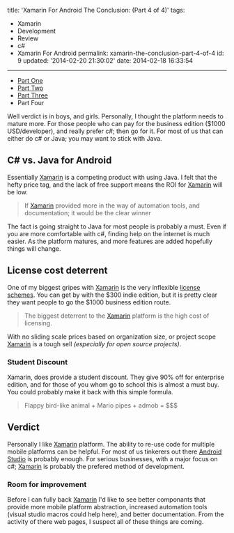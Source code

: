 title: 'Xamarin For Android The Conclusion: (Part 4 of 4)'
tags:

  - Xamarin
  - Development
  - Review
  - c#
  - Xamarin For Android
permalink: xamarin-the-conclusion-part-4-of-4
id: 9
updated: '2014-02-20 21:30:02'
date: 2014-02-18 16:33:54
---

* [Part One](/xamarin-the-good-the-bad-and-the-ugly/)
* [Part Two](/xamarin-for-android-the-bad-part-2-of-4/)
* [Part Three](/xamarin-for-android-the-ugly-part-3-of-4/)
* Part Four

Well verdict is in boys, and girls. Personally, I thought the platform needs to mature more. For those people who can pay for the business edition ($1000 USD/developer), and really prefer c#; then go for it. For most of us that can either do c# or Java; you may want to stick with Java.

## C# vs. Java for Android

Essentially [Xamarin](http://Xamarin.com)  is a competing product with using Java. I felt that the hefty price tag, and the lack of free support means the ROI for [Xamarin](http://Xamarin.com)  will be low.

>If [Xamarin](http://Xamarin.com)  provided more in the way of automation tools, and documentation; it would be the clear winner

The fact is going straight to Java for most people is probably a must. Even if you are more comfortable with c#, finding help on the internet is much easier. As the platform matures, and more features are added hopefully things will change.

## License cost deterrent

One of my biggest gripes with [Xamarin](http://Xamarin.com)  is the very inflexible [license schemes](https://store.xamarin.com/). You can get by with the $300 indie edition, but it is pretty clear they want people to go the $1000 business edition route.

>The biggest deterrent to the [Xamarin](http://Xamarin.com)  platform is the high cost of licensing.

With no sliding scale prices based on organization size, or project scope [Xamarin](http://Xamarin.com)  is a tough sell *(especially for open source projects)*.

### Student Discount

Xamarin, does provide a student discount. They give 90% off for enterprise edition, and for those of you whom go to school this is almost a must buy. You could probably make it back with this simple formula.

>Flappy bird-like animal + Mario pipes + admob = $$$

## Verdict

Personally I like [Xamarin](http://Xamarin.com)  platform. The ability to re-use code for multiple mobile platforms can be helpful. For most of us tinkerers out there [Android Studio](http://developer.android.com/sdk/installing/studio.html) is probably enough. For serious businesses, with a major focus on c#; [Xamarin](http://Xamarin.com)  is probably the prefered method of development.

### Room for improvement

Before I can fully back [Xamarin](http://Xamarin.com)  I'd like to see better componants that provide more mobile platform abstraction, increased automation tools (visual studio macros could help here), and better documentation. From the activity of there web pages, I suspect all of these things are coming.
